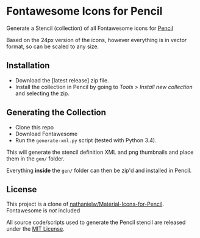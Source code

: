 # Fontawesome Icons for Pencil

Generate a Stencil (collection) of all Fontawesome icons for [Pencil](http://pencil.evolus.vn/)

Based on the 24px version of the icons, however everything is in vector format, so can be scaled to any size.

## Installation

- Download the [latest release] zip file.
- Install the collection in Pencil by going to *Tools > Install new collection* and selecting the zip.

## Generating the Collection

- Clone this repo
- Download Fontawesome
- Run the `generate-xml.py` script (tested with Python 3.4).

This will generate the stencil definition XML and png thumbnails and place them in the `gen/` folder.

Everything **inside** the `gen/` folder can then be zip'd and installed in Pencil.


## License

This project is a clone of [nathanielw/Material-Icons-for-Pencil](https://github.com/nathanielw/Material-Icons-for-Pencil).
Fontawesome is *not* included

All source code/scripts used to generate the Pencil stencil are released under the [MIT License](http://opensource.org/licenses/mit-license.php).
